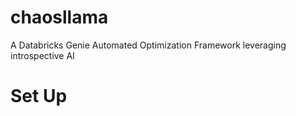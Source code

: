 # chaosllama
A Databricks Genie Automated Optimization Framework leveraging introspective AI

# Set Up

